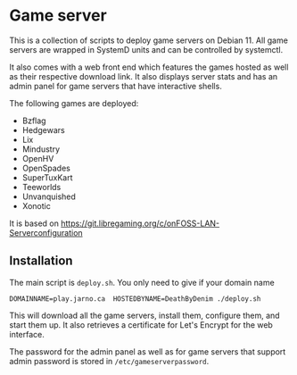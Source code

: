 # Game server

This is a collection of scripts to deploy game servers on Debian 11. All game
servers are wrapped in SystemD units and can be controlled by systemctl.

It also comes with a web front end which features the games hosted as well as
their respective download link. It also displays server stats and has an admin
panel for game servers that have interactive shells.

The following games are deployed:

* Bzflag
* Hedgewars
* Lix
* Mindustry
* OpenHV
* OpenSpades
* SuperTuxKart
* Teeworlds
* Unvanquished
* Xonotic

It is based on https://git.libregaming.org/c/onFOSS-LAN-Serverconfiguration

## Installation

The main script is `deploy.sh`. You only need to give if your domain name
```
DOMAINNAME=play.jarno.ca  HOSTEDBYNAME=DeathByDenim ./deploy.sh
```
This will download all the game servers, install them, configure them, and start them up. It also retrieves a certificate for Let's Encrypt for the web interface.

The password for the admin panel as well as for game servers that support admin password is stored in `/etc/gameserverpassword`.

